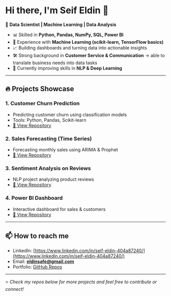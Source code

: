 # Hi there, I'm Seif Eldin 👋  

🎯 **Data Scientist | Machine Learning | Data Analysis**  

- 📊 Skilled in **Python, Pandas, NumPy, SQL, Power BI**  
- 🤖 Experience with **Machine Learning (scikit-learn, TensorFlow basics)**  
- 📈 Building dashboards and turning data into actionable insights  
- 🛠️ Strong background in **Customer Service & Communication** → able to translate business needs into data tasks  
- 🌱 Currently improving skills in **NLP & Deep Learning**  

---

## 🔥 Projects Showcase

### 1. Customer Churn Prediction
- Predicting customer churn using classification models  
- Tools: Python, Pandas, Scikit-learn  
- [🔗 View Repository](https://github.com/SeifAbdelrazek/customer-churn-prediction)

### 2. Sales Forecasting (Time Series)
- Forecasting monthly sales using ARIMA & Prophet  
- [🔗 View Repository](https://github.com/your-username/sales-forecasting)

### 3. Sentiment Analysis on Reviews
- NLP project analyzing product reviews  
- [🔗 View Repository](https://github.com/your-username/sentiment-analysis)

### 4. Power BI Dashboard
- Interactive dashboard for sales & customers  
- [🔗 View Repository](https://github.com/your-username/powerbi-dashboard)

---

## 📫 How to reach me
- LinkedIn: [https://www.linkedin.com/in/seif-eldin-404a87240/](https://www.linkedin.com/in/seif-eldin-404a87240/)  
- Email: **eldinsafe@gmail.com**  
- Portfolio: [GitHub Repos](https://github.com/your-username)

---
⭐️ *Check my repos below for more projects and feel free to contribute or connect!*
